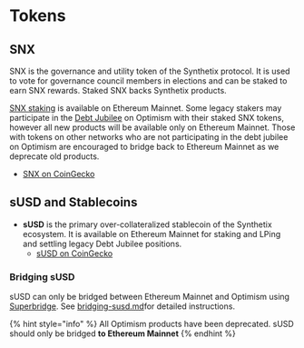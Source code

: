 # Tokens

## SNX

SNX is the governance and utility token of the Synthetix protocol. It is used to vote for governance council members in elections and can be staked to earn SNX rewards. Staked SNX backs Synthetix products.

[SNX staking](https://app.gitbook.com/s/EzIjjJJwyP26Og6X8i0y/) is available on Ethereum Mainnet. Some legacy stakers may participate in the [Debt Jubilee](https://app.gitbook.com/s/EzIjjJJwyP26Og6X8i0y/debt-jubilee) on Optimism with their staked SNX tokens, however all new products will be available only on Ethereum Mainnet. Those with tokens on other networks who are not participating in the debt jubilee on Optimism are encouraged to bridge back to Ethereum Mainnet as we deprecate old products.

* [SNX on CoinGecko](https://www.coingecko.com/en/coins/synthetix-network-token)

## sUSD and Stablecoins

* **sUSD** is the primary over-collateralized stablecoin of the Synthetix ecosystem. It is available on Ethereum Mainnet for staking and LPing and settling legacy Debt Jubilee positions.
  * [sUSD on CoinGecko](https://www.coingecko.com/en/coins/susd)

### Bridging sUSD

sUSD can only be bridged between Ethereum Mainnet and Optimism using [Superbridge](https://superbridge.app/?fromChainId=10\&toChainId=1\&tokenAddress=0x8c6f28f2F1A3C87F0f938b96d27520d9751ec8d9). See [bridging-susd.md](bridging-susd.md "mention")for detailed instructions.

{% hint style="info" %}
All Optimism products have been deprecated. sUSD should only be bridged **to Ethereum Mainnet**
{% endhint %}
